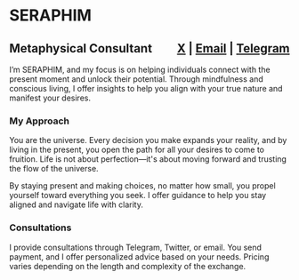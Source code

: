 # SERAPHIM 

<h2 style="width: 100%; overflow: hidden;">
    <span style="float: left;">Metaphysical Consultant</span>
    <span style="float: right;">
        <a href="https://x.com/se2aphim" target="_blank">X</a> | 
        <a href="mailto:se2aphim@icloud.com">Email</a> | 
        <a href="https://t.me/se2aphim" target="_blank">Telegram</a>
    </span>
</h2>

I’m SERAPHIM, and my focus is on helping individuals connect with the present moment and unlock their potential. Through mindfulness and conscious living, I offer insights to help you align with your true nature and manifest your desires.

### My Approach
You are the universe. Every decision you make expands your reality, and by living in the present, you open the path for all your desires to come to fruition. Life is not about perfection—it's about moving forward and trusting the flow of the universe.

By staying present and making choices, no matter how small, you propel yourself toward everything you seek. I offer guidance to help you stay aligned and navigate life with clarity.

### Consultations
I provide consultations through Telegram, Twitter, or email. You send payment, and I offer personalized advice based on your needs. Pricing varies depending on the length and complexity of the exchange.
